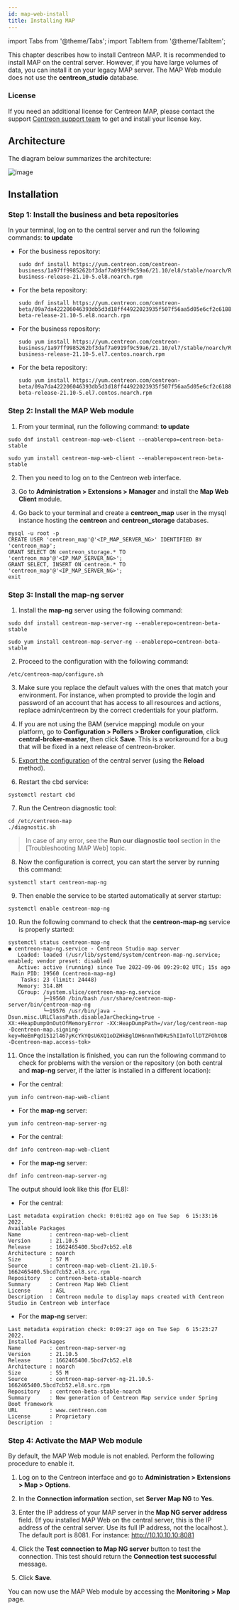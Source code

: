 ```yaml
---
id: map-web-install
title: Installing MAP
---
```

import Tabs from '@theme/Tabs';
import TabItem from '@theme/TabItem';

This chapter describes how to install Centreon MAP. It is recommended to install MAP on the central server. However, if you have large volumes of data, you can install it on your legacy MAP server. The MAP Web module does not use the **centreon_studio** database.

### License

If you need an additional license for Centreon MAP, please contact the support [Centreon support
team](https://support.centreon.com/) to get and install your license key.

## Architecture

The diagram below summarizes the architecture:

![image](../assets/graph-views/ng/map-web-schema.png)

## Installation

### Step 1: Install the business and beta repositories

In your terminal, log on to the central server and run the following commands: **to update**

<Tabs groupId="sync">
<TabItem value="Alma / RHEL / Oracle Linux 8" label="Alma / RHEL / Oracle Linux 8">

  - For the business repository:

    ```shell
    sudo dnf install https://yum.centreon.com/centreon-business/1a97ff9985262bf3daf7a0919f9c59a6/21.10/el8/stable/noarch/RPMS/centreon-business-release-21.10-5.el8.noarch.rpm
    ```

  - For the beta repository:

    ```shell
    sudo dnf install https://yum.centreon.com/centreon-beta/09a7da422206046393db5d3d18ff44922023935f507f56aa5d05e6cf2c618844/21.10/el8/stable/noarch/RPMS/centreon-beta-release-21.10-5.el8.noarch.rpm
    ```

</TabItem>
<TabItem value="CentOS 7" label="CentOS 7">

  - For the business repository:

    ```shell
    sudo yum install https://yum.centreon.com/centreon-business/1a97ff9985262bf3daf7a0919f9c59a6/21.10/el7/stable/noarch/RPMS/centreon-business-release-21.10-5.el7.centos.noarch.rpm
    ```

  - For the beta repository:

    ```shell
    sudo yum install https://yum.centreon.com/centreon-beta/09a7da422206046393db5d3d18ff44922023935f507f56aa5d05e6cf2c618844/21.10/el7/stable/noarch/RPMS/centreon-beta-release-21.10-5.el7.centos.noarch.rpm
    ```

</TabItem>
</Tabs>

### Step 2: Install the MAP Web module

1. From your terminal, run the following command: **to update**

  <Tabs groupId="sync">
  <TabItem value="Alma / RHEL / Oracle Linux 8" label="Alma / RHEL / Oracle Linux 8">

  ```shell
  sudo dnf install centreon-map-web-client --enablerepo=centreon-beta-stable
  ```

  </TabItem>
  <TabItem value="CentOS 7" label="CentOS 7">

  ```shell
  sudo yum install centreon-map-web-client --enablerepo=centreon-beta-stable
  ```

  </TabItem>
  </Tabs>

2. Then you need to log on to the Centreon web interface.

3. Go to **Administration > Extensions > Manager** and install the **Map Web Client** module.

4. Go back to your terminal and create a **centreon_map** user in the mysql instance hosting the **centreon** and **centreon_storage** databases.

  ```shell
  mysql -u root -p
  CREATE USER 'centreon_map'@'<IP_MAP_SERVER_NG>' IDENTIFIED BY 'centreon_map';
  GRANT SELECT ON centreon_storage.* TO 'centreon_map'@'<IP_MAP_SERVER_NG>';
  GRANT SELECT, INSERT ON centreon.* TO 'centreon_map'@'<IP_MAP_SERVER_NG>';
  exit
  ```

### Step 3: Install the map-ng server

1. Install the **map-ng** server using the following command:

  <Tabs groupId="sync">
  <TabItem value="Alma / RHEL / Oracle Linux 8" label="Alma / RHEL / Oracle Linux 8">

  ```shell
  sudo dnf install centreon-map-server-ng --enablerepo=centreon-beta-stable
  ```

  </TabItem>
  <TabItem value="CentOS 7" label="CentOS 7">

  ```shell
  sudo yum install centreon-map-server-ng --enablerepo=centreon-beta-stable
  ```

  </TabItem>
  </Tabs>

2. Proceed to the configuration with the following command:

  ```shell
  /etc/centreon-map/configure.sh
  ```

3. Make sure you replace the default values with the ones that match your environment. For instance, when prompted to provide the login and password of an account that has access to all resources and actions, replace admin/centreon by the correct credentials for your platform.

4. If you are not using the BAM (service mapping) module on your platform, go to **Configuration > Pollers > Broker configuration**, click **central-broker-master**, then click **Save**. This is a workaround for a bug that will be fixed in a next release of centreon-broker.

5. [Export the configuration](../monitoring/monitoring-servers/deploying-a-configuration.md) of the central server (using the **Reload** method).

6. Restart the cbd service:

  ```shell
  systemctl restart cbd
  ```

7. Run the Centreon diagnostic tool:

  ```shell
  cd /etc/centreon-map
  ./diagnostic.sh
  ```

  > In case of any error, see the **Run our diagnostic tool** section in the [Troubleshooting MAP Web] topic.

8. Now the configuration is correct, you can start the server by running this command:

  ```shell
  systemctl start centreon-map-ng
  ```

9. Then enable the service to be started automatically at server startup:

  ```shell
  systemctl enable centreon-map-ng
  ```

10. Run the following command to check that the **centreon-map-ng** service is properly started:

  ```shell
  systemctl status centreon-map-ng
  ● centreon-map-ng.service - Centreon Studio map server
     Loaded: loaded (/usr/lib/systemd/system/centreon-map-ng.service; enabled; vendor preset: disabled)
     Active: active (running) since Tue 2022-09-06 09:29:02 UTC; 15s ago
   Main PID: 19560 (centreon-map-ng)
      Tasks: 23 (limit: 24448)
     Memory: 314.8M
     CGroup: /system.slice/centreon-map-ng.service
             ├─19560 /bin/bash /usr/share/centreon-map-server/bin/centreon-map-ng
             └─19576 /usr/bin/java -Dsun.misc.URLClassPath.disableJarChecking=true -XX:+HeapDumpOnOutOfMemoryError -XX:HeapDumpPath=/var/log/centreon-map -Dcentreon-map.signing-key=NeEmPqd1512l467yKcYkYQsU6XQ1oDZHkBglDH6nmnTWDRz5hIImTollDTZFOhtOB -Dcentreon-map.access-tok>
  ```

11. Once the installation is finished, you can run the following command to check for problems with the version or the repository (on both central and **map-ng** server, if the latter is installed in a different location):

<Tabs groupId="sync">
<TabItem value="Alma / RHEL / Oracle Linux 8" label="Alma / RHEL / Oracle Linux 8">

  - For the central:

  ```shell
  yum info centreon-map-web-client
  ```

  - For the **map-ng** server:

  ```shell
  yum info centreon-map-server-ng
  ```

</TabItem>
<TabItem value="CentOS 7" label="CentOS 7">

  - For the central:

  ```shell
  dnf info centreon-map-web-client
  ```

  - For the **map-ng** server:

  ```shell
  dnf info centreon-map-server-ng
  ```
  
</TabItem>
</Tabs>

  The output should look like this (for EL8):

  - For the central:

  ```shell
  Last metadata expiration check: 0:01:02 ago on Tue Sep  6 15:33:16 2022.
  Available Packages
  Name         : centreon-map-web-client
  Version      : 21.10.5
  Release      : 1662465400.5bcd7cb52.el8
  Architecture : noarch
  Size         : 57 M
  Source       : centreon-map-web-client-21.10.5-1662465400.5bcd7cb52.el8.src.rpm
  Repository   : centreon-beta-stable-noarch
  Summary      : Centreon Map Web Client
  License      : ASL
  Description  : Centreon module to display maps created with Centreon Studio in Centreon web interface
  ```

  - For the **map-ng** server:

  ```shell
  Last metadata expiration check: 0:09:27 ago on Tue Sep  6 15:23:27 2022.
  Installed Packages
  Name         : centreon-map-server-ng
  Version      : 21.10.5
  Release      : 1662465400.5bcd7cb52.el8
  Architecture : noarch
  Size         : 55 M
  Source       : centreon-map-server-ng-21.10.5-1662465400.5bcd7cb52.el8.src.rpm
  Repository   : centreon-beta-stable-noarch
  Summary      : New generation of Centreon Map service under Spring Boot framework
  URL          : www.centreon.com
  License      : Proprietary
  Description  : 
  ```

### Step 4: Activate the MAP Web module

By default, the MAP Web module is not enabled. Perform the following procedure to enable it.

1. Log on to the Centreon interface and go to **Administration > Extensions > Map > Options**.

2. In the **Connection information** section, set **Server Map NG** to **Yes**.

3. Enter the IP address of your MAP server in the **Map NG server address** field. (If you installed MAP Web on the central server, this is the IP address of the central server. Use its full IP address, not the localhost.). The default port is 8081. For instance: http://10.10.10.10:8081

4. Click the **Test connection to Map NG server** button to test the connection. This test should return the **Connection test successful** message.

5. Click **Save**.

You can now use the MAP Web module by accessing the **Monitoring > Map** page.
